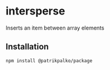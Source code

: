 # intersperse

Inserts an item between array elements

## Installation

```
npm install @patrikpalko/package
```
